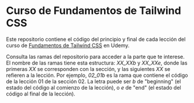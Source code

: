 # Curso de Fundamentos de Tailwind CSS

Este repositorio contiene el código del principio y final de cada lección del curso de [Fundamentos de Tailwind CSS](https://www.udemy.com/course/fundamentos-de-tailwind-css/) en Udemy.

Consulta las ramas del repositorio para acceder a la parte que te interese. El nombre de las ramas tiene esta estructura: _XX_XXb_ y _XX_XXe_, donde las primeras _XX_ se corresponden con la sección, y las siguientes _XX_ se refieren a la lección. Por ejemplo, _02_01b_ es la rama que contiene el código de la lección 01 de la sección 02. La letra puede ser _b_ de "beginning" (el estado del código al comienzo de la lección), o _e_ de "end" (el estado del código al final de la lección).
